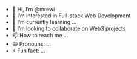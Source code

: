- 👋 Hi, I’m @mrewi
- 👀 I’m interested in Full-stack Web Development
- 🌱 I’m currently learning ...
- 💞️ I’m looking to collaborate on Web3 projects
- 📫 How to reach me ...
- 😄 Pronouns: ...
- ⚡ Fun fact: ...

<!---
mrewi/mrewi is a ✨ special ✨ repository because its `README.md` (this file) appears on your GitHub profile.
You can click the Preview link to take a look at your changes.
--->
